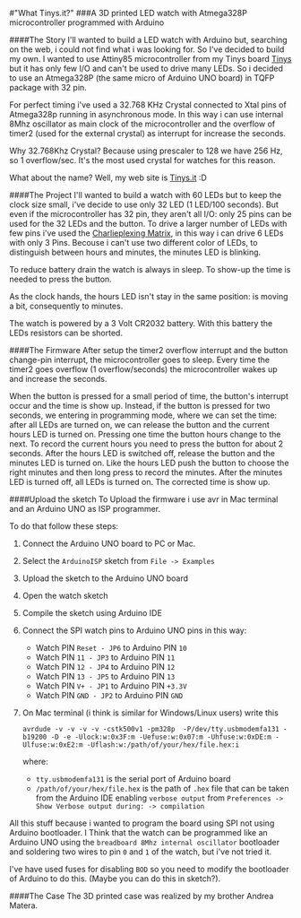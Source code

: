 #"What Tinys.it?"
###A 3D printed LED watch with Atmega328P microcontroller programmed with Arduino

####The Story
I'll wanted to build a LED watch with Arduino but, searching on the web, i could not find what i was looking for. So I've decided to build my own.
I wanted to use Attiny85 microcontroller from my Tinys board [Tinys](http://www.tinys.it/) but it has only few I/O and can't be used to drive many LEDs. So i decided to use an Atmega328P (the same micro of Arduino UNO board) in TQFP package with 32 pin.

For perfect timing i've used a 32.768 KHz Crystal connected to Xtal pins of Atmega328p running in asynchronous mode. In this way i can use internal 8Mhz oscillator as main clock of the microcontroller and the overflow of timer2 (used for the external crystal) as interrupt for increase the seconds.

Why 32.768Khz Crystal? Because using prescaler to 128 we have 256 Hz, so 1 overflow/sec. It's the most used crystal for watches for this reason.

What about the name? Well, my web site is [Tinys.it](http://www.tinys.it/) :D

####The Project
I'll wanted to build a watch with 60 LEDs but to keep the clock size small, i've decide to use only 32 LED (1 LED/100 seconds). But even if the microcontroller has 32 pin, they aren't all I/O: only 25 pins can be used for the 32 LEDs and the button. To drive a larger number of LEDs with few pins i've used the [Charlieplexing Matrix](http://en.wikipedia.org/wiki/Charlieplexing), in this way i can drive 6 LEDs with only 3 Pins. Becouse i can't use two different color of LEDs, to distinguish between hours and minutes, the minutes LED is blinking. 

To reduce battery drain the watch is always in sleep. To show-up the time is needed to press the button.

As the clock hands, the hours LED isn't stay in the same position: is moving a bit, consequently to minutes.

The watch is powered by a 3 Volt CR2032 battery. With this battery the LEDs resistors can be shorted.

####The Firmware
After setup the timer2 overflow interrupt and the button change-pin interrupt, the microcontroller goes to sleep. Every time the timer2 goes overflow (1 overflow/seconds) the microcontroller wakes up and increase the seconds. 

When the button is pressed for a small period of time, the button's interrupt occur and the time is show up. Instead, if the button is pressed for two seconds, we entering in programming mode, where we can set the time: after all LEDs are turned on, we can release the button and the current hours LED is turned on. Pressing one time the button hours change to the next. To record the current hours you need to press the button for about 2 seconds. After the hours LED is switched off, release the button and the minutes LED is turned on. Like the hours LED push the button to choose the right minutes and then long press to record the minutes. After the minutes LED is turned off, all LEDs is turned on. The corrected time is show up.

####Upload the sketch
To Upload the firmware i use avr in Mac terminal and an Arduino UNO as ISP programmer. 

To do that follow these steps:

1. Connect the Arduino UNO board to PC or Mac.
2. Select the `ArduinoISP` sketch from `File -> Examples`
3. Upload the sketch to the Arduino UNO board
4. Open the watch sketch
5. Compile the sketch using Arduino IDE
6. Connect the SPI watch pins to Arduino UNO pins in this way:
	* Watch PIN `Reset - JP6` to Arduino PIN `10`
	* Watch PIN `11 - JP3` to Arduino PIN `11`
	* Watch PIN `12 - JP4` to Arduino PIN `12`
	* Watch PIN `13 - JP5` to Arduino PIN `13`
	* Watch PIN `V+ - JP1` to Arduino PIN `+3.3V`
	* Watch PIN `GND - JP2` to Arduino PIN `GND`
7. On Mac terminal (i think is similar for Windows/Linux users) write this
	```
	avrdude -v -v -v -v -cstk500v1 -pm328p  -P/dev/tty.usbmodemfa131 -b19200 -D -e -Ulock:w:0x3F:m -Uefuse:w:0x07:m -Uhfuse:w:0xDE:m -Ulfuse:w:0xE2:m -Uflash:w:/path/of/your/hex/file.hex:i
	```
	
	where:
	 - `tty.usbmodemfa131` is the serial port of Arduino board
	 - `/path/of/your/hex/file.hex` is the path of `.hex` file that can be taken from the Arduino IDE enabling `verbose output` from `Preferences -> Show Verbose output during: -> compilation`
	
All this stuff because i wanted to program the board using SPI not using Arduino bootloader. I Think that the watch can be programmed like an Arduino UNO using the `breadboard 8Mhz internal oscillator` bootloader and soldering two wires to pin `0` and `1` of the watch, but i've not tried it.

I've have used fuses for disabling `BOD` so you need to modify the bootloader of Arduino to do this. (Maybe you can do this in sketch?).

####The Case
The 3D printed case was realized by my brother Andrea Matera.